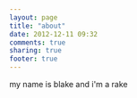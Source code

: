 ```yaml
---
layout: page
title: "about"
date: 2012-12-11 09:32
comments: true
sharing: true
footer: true
---
```



my name is blake and i'm a rake